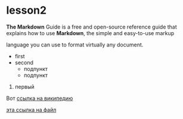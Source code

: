 # lesson2

**The Markdown** Guide is a free and 
open-source reference guide that 
explains how to use __Markdown__, 
the simple and easy-to-use markup <br/>

language you can use to format virtually 
any document.

 - first
 - second
   - подпункт
   - подпункт
1. первый

Вот [ссылка на википедию](https://www.markdownguide.org/)

[эта ссылка на файл](HELP.md)


